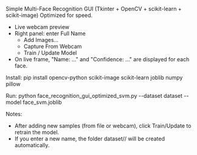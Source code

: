 Simple Multi-Face Recognition GUI (Tkinter + OpenCV + scikit-learn + scikit-image)
Optimized for speed. 

- Live webcam preview
- Right panel: enter Full Name 
  - Add Images…
  - Capture From Webcam
  - Train / Update Model
- On live frame, "Name: …" and "Confidence: …" are displayed for each face.

Install:
  pip install opencv-python scikit-image scikit-learn joblib numpy pillow

Run:
  python face_recognition_gui_optimized_svm.py --dataset dataset --model face_svm.joblib

Notes:
- After adding new samples (from file or webcam), click Train/Update to retrain the model.
- If you enter a new name, the folder dataset/<Full Name>/ will be created automatically.
